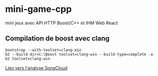 # mini-game-cpp

mini jeux avec API HTTP Boost/C++ et IHM Web React

## Compilation de boost avec clang

```
bootstrap --with-toolset=clang-win  
b2 --build-dir=C:\Boost toolset=clang-win --build-type=complete -a
b2 toolset=clang-win
```

[Lien vers l'analyse SonaCloud](https://sonarcloud.io/project/overview?id=MGuillaumeF_hangman-game)
 
